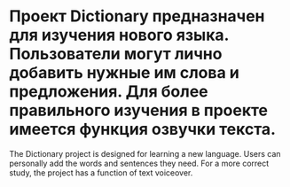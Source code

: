 # Проект Dictionary предназначен для изучения нового языка. Пользователи могут лично добавить нужные им слова и предложения. Для более правильного изучения в проекте имеется функция озвучки текста. 
The Dictionary project is designed for learning a new language. Users can personally add the words and sentences they need. For a more correct study, the project has a function of text voiceover.

